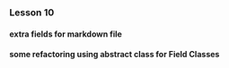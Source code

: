 ### Lesson 10

#### extra fields for markdown file
#### some refactoring using abstract class for Field Classes

